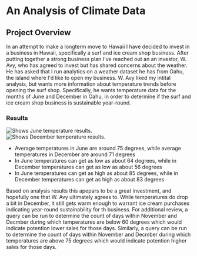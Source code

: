 # An Analysis of Climate Data

## Project Overview
In an attempt to make a longterm move to Hawaii I have decided to invest in a business in Hawaii, specifically a surf and ice cream shop business. After putting together a strong business plan I've reached out an an investor, W. Avy, who has agreed to invest but has shared concerns about the weather. He has asked that I run analytics on a weather dataset he has from Oahu, the island where I'd like to open my  business. W. Avy liked my intital analysis, but wants more information about temperature trends before opening the surf shop. Specifically, he wants temperature data for the months of June and December in Oahu, in order to determine if the surf and ice cream shop business is sustainable year-round.   

### Results
<picture>
 <source media="(prefers-color-scheme: light)" srcset="https://github.com/ODaniels852/surfs_up/raw/main/analysis/june_temps_df.png">
<img alt=" Shows June temperature results."/>

</picture>

<picture>
 <source media="(prefers-color-scheme: light)" srcset="https://github.com/ODaniels852/surfs_up/raw/main/analysis/dec_temps_df.png">
<img alt=" Shows December temperature results."/>

</picture>


- Average temperatures in June are around 75 degrees, while average temperatures in December are around 71 degrees
- In June temperatures can get as low as about 64 degrees, while in December temperatures can get as low as about 56 degrees
- In June temperatures can get as high as about 85 degrees, while in December temperatures can get as high as about 83 degrees

Based on analysis results this apepars to be a great investment, and hopefully one that  W. Avy ultimately agrees to. While temperatures do drop a bit in December, it still gets warm enough to warrant ice cream purchases indicating year-round sustainability for th business. For additional review, a query can be run to determine the count of days within November and Decmber during which temperatures are below 60 degrees which would indicate potention lower sales for those days. Similarly, a query can be run to determine the count of days within November and Decmber during which temperatures are above 75 degrees which would indicate potention higher sales for those days. 